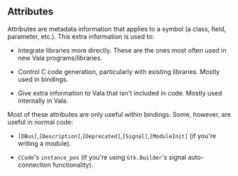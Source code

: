 Attributes
----------

Attributes are metadata information that applies to a symbol (a class, field, parameter, etc.). This extra information is used to:

-   Integrate libraries more directly. These are the ones most often used in new Vala programs/libraries.

-   Control C code generation, particularly with existing libraries. Mostly used in bindings.

-   Give extra information to Vala that isn't included in code. Mostly used internally in Vala.

Most of these attributes are only useful within bindings. Some, however, are useful in normal code:

-   `[DBus]`,`[Description]`,`[Deprecated]`,`[Signal]`,`[ModuleInit]` (if you're writing a module).

-   `CCode`'s `instance_pos` (if you're using `Gtk.Builder`'s signal auto-connection functionality).


